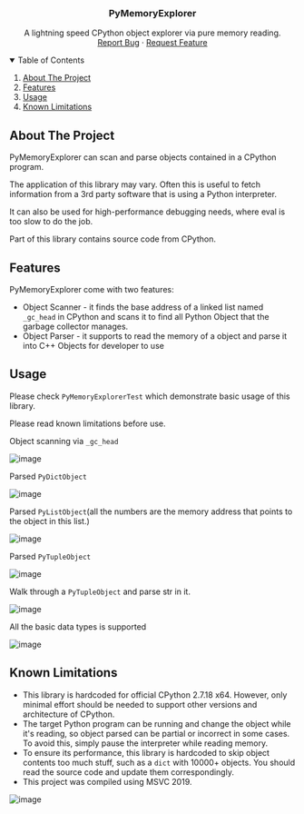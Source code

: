 <br />
<p align="center">


  <h3 align="center">PyMemoryExplorer</h3>

  <p align="center">
    A lightning speed CPython object explorer via pure memory reading.
    <br />
    <a href="https://github.com/RileyCodes/PyMemoryExplorer/issues/new">Report Bug</a>
    ·
    <a href="https://github.com/RileyCodes/PyMemoryExplorer/issues/new">Request Feature</a>
  </p>
</p>


<!-- TABLE OF CONTENTS -->
<details open="open">
  <summary>Table of Contents</summary>
  <ol>
    <li>
      <a href="#about-the-project">About The Project</a>
    </li>
    <li>
      <a href="#features">Features</a>
    </li>
        <li>
      <a href="#usage">Usage</a>
    </li>
        <li>
      <a href="#known-limitations">Known Limitations</a>
    </li>
  </ol>
</details>

 
## About The Project

PyMemoryExplorer can scan and parse objects contained in a CPython program.

The application of this library may vary. Often this is useful to fetch information from a 3rd party software that is using a Python interpreter.

It can also be used for high-performance debugging needs, where eval is too slow to do the job.

Part of this library contains source code from CPython.

## Features

PyMemoryExplorer come with two features:

* Object Scanner - it finds the base address of a linked list named  `_gc_head` in CPython and scans it to find all Python Object that the garbage collector manages.
* Object Parser - it supports to read the memory of a object and parse it into C++ Objects for developer to use


## Usage

Please check `PyMemoryExplorerTest` which demonstrate basic usage of this library.

Please read known limitations before use.

Object scanning via  `_gc_head`

![image](https://user-images.githubusercontent.com/35380563/132791076-0802f9b2-5784-4cb2-9afd-19108050a520.png)

Parsed `PyDictObject`

![image](https://user-images.githubusercontent.com/35380563/132791230-dd080f9a-bda5-4f6d-a890-4e8c2c6c7731.png)


Parsed `PyListObject`(all the numbers are the memory address that points to the object in this list.)

![image](https://user-images.githubusercontent.com/35380563/132791355-33fb380e-68af-4e2a-8670-b3250cc42495.png)


Parsed `PyTupleObject`

![image](https://user-images.githubusercontent.com/35380563/132791398-f61272cd-3327-4842-9252-3ed43b4f7f90.png)


Walk through a `PyTupleObject` and parse str in it.

![image](https://user-images.githubusercontent.com/35380563/132791497-413752ce-d043-41f0-b1d9-59f0aef076c5.png)


All the basic data types is supported

![image](https://user-images.githubusercontent.com/35380563/132791832-fff88b43-a477-4dec-a521-c5b49e626952.png)


## Known Limitations

* This library is hardcoded for official CPython 2.7.18 x64. However, only minimal effort should be needed to support other versions 
 and architecture of CPython.
* The target Python program can be running and change the object while it's reading, so object parsed can be partial or incorrect in some cases. To avoid this, simply pause the interpreter while reading memory.
* To ensure its performance, this library is hardcoded to skip object contents too much stuff, such as a `dict` with 10000+ objects. You should read the source code and update them correspondingly.
* This project was compiled using MSVC 2019.

![image](https://user-images.githubusercontent.com/35380563/132792316-6524983c-3c1d-464b-8c42-73f2ff75b9ff.png)
